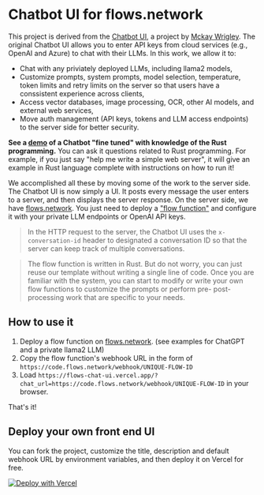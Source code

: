 # Chatbot UI for flows.network

This project is derived from the [Chatbot UI](https://github.com/mckaywrigley/chatbot-ui), a project by [Mckay Wrigley](https://twitter.com/mckaywrigley). The original Chatbot UI allows you to enter API keys from cloud services (e.g., OpenAI and Azure) to chat with their LLMs. In this work, we allow it to:

* Chat with any priviately deployed LLMs, including llama2 models,
* Customize prompts, system prompts, model selection, temperature, token limits and retry limits on the server so that users have a conssistent experience across clients,
* Access vector databases, image processing, OCR, other AI models, and external web services,
* Move auth management (API keys, tokens and LLM access endpoints) to the server side for better security.

**See a [demo](https://bit.ly/learn_rust) of a Chatbot "fine tuned" with knowledge of the Rust programming.** You can ask it questions related to Rust programming. For example, if you just say "help me write a simple web server", it will give an example in Rust language complete with instructions on how to run it!

We accomplished all these by moving some of the work to the server side. The Chatbot UI is now simply a UI. It posts every message the user enters to a server, and then displays the server response. On the server side, we have [flows.network](https://flows.network/). You just need to deploy a ["flow function"](https://docs.flows.network/docs/getting-started-developer/hello-world) and configure it with your private LLM endpoints or OpenAI API keys.

> In the HTTP request to the server, the Chatbot UI uses the `x-conversation-id` header to designated a conversation ID so that the server can keep track of multiple conversations.

> The flow function is written in Rust. But do not worry, you can just reuse our template without writing a single line of code. Once you are familiar with the system, you can start to modify or write your own flow functions to customize the prompts or perform pre- post-processing work that are specific to your needs.

## How to use it

1. Deploy a flow function on [flows.network](https://flows.network/). (see examples for ChatGPT and a private llama2 LLM)
2. Copy the flow function's webhook URL in the form of `https://code.flows.network/webhook/UNIQUE-FLOW-ID`
3. Load `https://flows-chat-ui.vercel.app/?chat_url=https://code.flows.network/webhook/UNIQUE-FLOW-ID` in your browser.

That's it!

## Deploy your own front end UI

You can fork the project, customize the title, description and default webhook URL by environment variables, and then deploy it on Vercel for free.

[![Deploy with Vercel](https://vercel.com/button)](https://vercel.com/new/clone?repository-url=https%3A%2F%2Fgithub.com%2Fflows-network%2Fchatbot-ui&env=SITE_TITLE,SITE_DESC,CHAT_URL)

